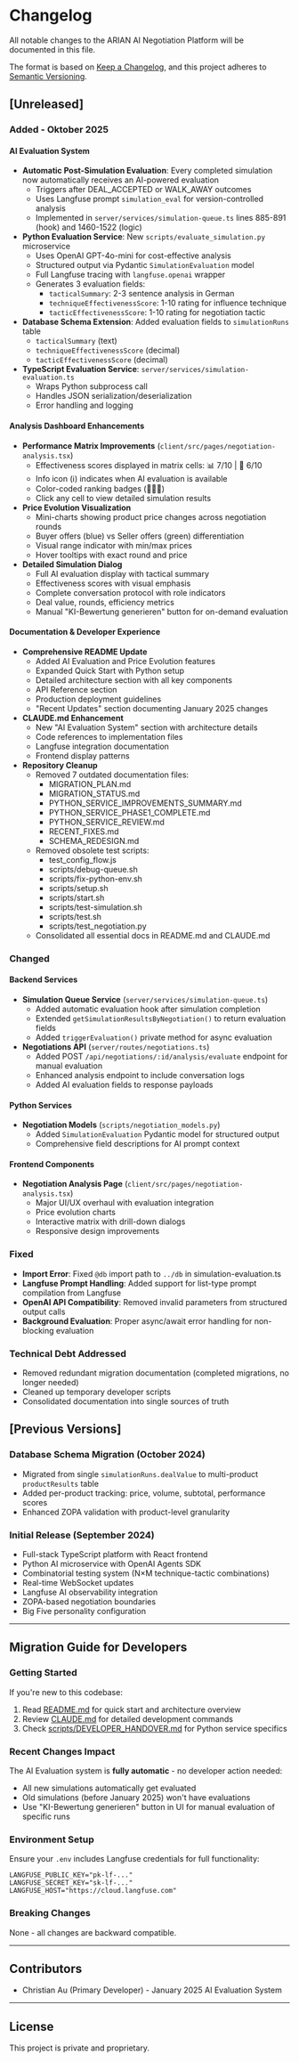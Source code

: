 # Changelog

All notable changes to the ARIAN AI Negotiation Platform will be documented in this file.

The format is based on [Keep a Changelog](https://keepachangelog.com/en/1.0.0/),
and this project adheres to [Semantic Versioning](https://semver.org/spec/v2.0.0.html).

## [Unreleased]

### Added - Oktober 2025

#### AI Evaluation System
- **Automatic Post-Simulation Evaluation**: Every completed simulation now automatically receives an AI-powered evaluation
  - Triggers after DEAL_ACCEPTED or WALK_AWAY outcomes
  - Uses Langfuse prompt `simulation_eval` for version-controlled analysis
  - Implemented in `server/services/simulation-queue.ts` lines 885-891 (hook) and 1460-1522 (logic)
- **Python Evaluation Service**: New `scripts/evaluate_simulation.py` microservice
  - Uses OpenAI GPT-4o-mini for cost-effective analysis
  - Structured output via Pydantic `SimulationEvaluation` model
  - Full Langfuse tracing with `langfuse.openai` wrapper
  - Generates 3 evaluation fields:
    - `tacticalSummary`: 2-3 sentence analysis in German
    - `techniqueEffectivenessScore`: 1-10 rating for influence technique
    - `tacticEffectivenessScore`: 1-10 rating for negotiation tactic
- **Database Schema Extension**: Added evaluation fields to `simulationRuns` table
  - `tacticalSummary` (text)
  - `techniqueEffectivenessScore` (decimal)
  - `tacticEffectivenessScore` (decimal)
- **TypeScript Evaluation Service**: `server/services/simulation-evaluation.ts`
  - Wraps Python subprocess call
  - Handles JSON serialization/deserialization
  - Error handling and logging

#### Analysis Dashboard Enhancements
- **Performance Matrix Improvements** (`client/src/pages/negotiation-analysis.tsx`)
  - Effectiveness scores displayed in matrix cells: 📊 7/10 | 🎯 6/10
  - Info icon (ℹ️) indicates when AI evaluation is available
  - Color-coded ranking badges (🥇🥈🥉)
  - Click any cell to view detailed simulation results
- **Price Evolution Visualization**
  - Mini-charts showing product price changes across negotiation rounds
  - Buyer offers (blue) vs Seller offers (green) differentiation
  - Visual range indicator with min/max prices
  - Hover tooltips with exact round and price
- **Detailed Simulation Dialog**
  - Full AI evaluation display with tactical summary
  - Effectiveness scores with visual emphasis
  - Complete conversation protocol with role indicators
  - Deal value, rounds, efficiency metrics
  - Manual "KI-Bewertung generieren" button for on-demand evaluation

#### Documentation & Developer Experience
- **Comprehensive README Update**
  - Added AI Evaluation and Price Evolution features
  - Expanded Quick Start with Python setup
  - Detailed architecture section with all key components
  - API Reference section
  - Production deployment guidelines
  - "Recent Updates" section documenting January 2025 changes
- **CLAUDE.md Enhancement**
  - New "AI Evaluation System" section with architecture details
  - Code references to implementation files
  - Langfuse integration documentation
  - Frontend display patterns
- **Repository Cleanup**
  - Removed 7 outdated documentation files:
    - MIGRATION_PLAN.md
    - MIGRATION_STATUS.md
    - PYTHON_SERVICE_IMPROVEMENTS_SUMMARY.md
    - PYTHON_SERVICE_PHASE1_COMPLETE.md
    - PYTHON_SERVICE_REVIEW.md
    - RECENT_FIXES.md
    - SCHEMA_REDESIGN.md
  - Removed obsolete test scripts:
    - test_config_flow.js
    - scripts/debug-queue.sh
    - scripts/fix-python-env.sh
    - scripts/setup.sh
    - scripts/start.sh
    - scripts/test-simulation.sh
    - scripts/test.sh
    - scripts/test_negotiation.py
  - Consolidated all essential docs in README.md and CLAUDE.md

### Changed

#### Backend Services
- **Simulation Queue Service** (`server/services/simulation-queue.ts`)
  - Added automatic evaluation hook after simulation completion
  - Extended `getSimulationResultsByNegotiation()` to return evaluation fields
  - Added `triggerEvaluation()` private method for async evaluation
- **Negotiations API** (`server/routes/negotiations.ts`)
  - Added POST `/api/negotiations/:id/analysis/evaluate` endpoint for manual evaluation
  - Enhanced analysis endpoint to include conversation logs
  - Added AI evaluation fields to response payloads

#### Python Services
- **Negotiation Models** (`scripts/negotiation_models.py`)
  - Added `SimulationEvaluation` Pydantic model for structured output
  - Comprehensive field descriptions for AI prompt context

#### Frontend Components
- **Negotiation Analysis Page** (`client/src/pages/negotiation-analysis.tsx`)
  - Major UI/UX overhaul with evaluation integration
  - Price evolution charts
  - Interactive matrix with drill-down dialogs
  - Responsive design improvements

### Fixed
- **Import Error**: Fixed `@db` import path to `../db` in simulation-evaluation.ts
- **Langfuse Prompt Handling**: Added support for list-type prompt compilation from Langfuse
- **OpenAI API Compatibility**: Removed invalid parameters from structured output calls
- **Background Evaluation**: Proper async/await error handling for non-blocking evaluation

### Technical Debt Addressed
- Removed redundant migration documentation (completed migrations, no longer needed)
- Cleaned up temporary developer scripts
- Consolidated documentation into single sources of truth

## [Previous Versions]

### Database Schema Migration (October 2024)
- Migrated from single `simulationRuns.dealValue` to multi-product `productResults` table
- Added per-product tracking: price, volume, subtotal, performance scores
- Enhanced ZOPA validation with product-level granularity

### Initial Release (September 2024)
- Full-stack TypeScript platform with React frontend
- Python AI microservice with OpenAI Agents SDK
- Combinatorial testing system (N×M technique-tactic combinations)
- Real-time WebSocket updates
- Langfuse AI observability integration
- ZOPA-based negotiation boundaries
- Big Five personality configuration

---

## Migration Guide for Developers

### Getting Started
If you're new to this codebase:
1. Read [README.md](README.md) for quick start and architecture overview
2. Review [CLAUDE.md](CLAUDE.md) for detailed development commands
3. Check [scripts/DEVELOPER_HANDOVER.md](scripts/DEVELOPER_HANDOVER.md) for Python service specifics

### Recent Changes Impact
The AI Evaluation system is **fully automatic** - no developer action needed:
- All new simulations automatically get evaluated
- Old simulations (before January 2025) won't have evaluations
- Use "KI-Bewertung generieren" button in UI for manual evaluation of specific runs

### Environment Setup
Ensure your `.env` includes Langfuse credentials for full functionality:
```env
LANGFUSE_PUBLIC_KEY="pk-lf-..."
LANGFUSE_SECRET_KEY="sk-lf-..."
LANGFUSE_HOST="https://cloud.langfuse.com"
```

### Breaking Changes
None - all changes are backward compatible.

---

## Contributors
- Christian Au (Primary Developer) - January 2025 AI Evaluation System

---

## License
This project is private and proprietary.

